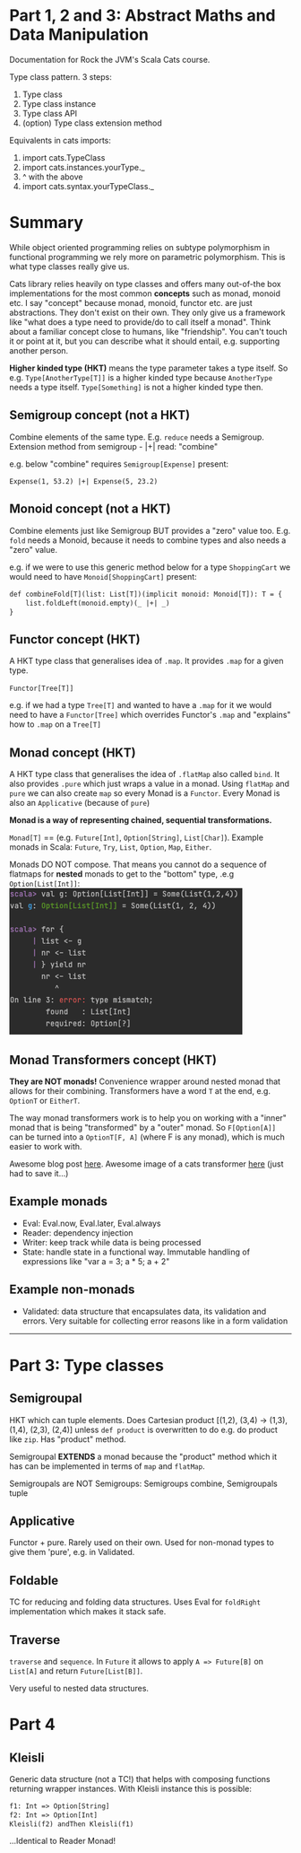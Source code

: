 # Part 1, 2 and 3: Abstract Maths and Data Manipulation

Documentation for Rock the JVM's Scala Cats course.

Type class pattern. 3 steps:
1. Type class
2. Type class instance
3. Type class API
4. (option) Type class extension method

Equivalents in cats imports:
1. import cats.TypeClass
2. import cats.instances.yourType._
3. ^ with the above
4. import cats.syntax.yourTypeClass._

# Summary

While object oriented programming relies on subtype polymorphism in functional programming
we rely more on parametric polymorphism. This is what type classes really give us. 

Cats library relies heavily on type classes and offers many out-of-the box implementations for the most common
<b>concepts</b> such as monad, monoid etc. 
I say "concept" because monad, monoid, functor etc. are just abstractions. They don't exist on their own.
They only give us a framework like "what does a type need to provide/do to call itself a monad". 
Think about a familiar concept close to humans, like "friendship". 
You can't touch it or point at it, but you can describe what it should entail, e.g. supporting another person.

<b>Higher kinded type (HKT)</b> means the type parameter takes a type itself. So e.g. `Type[AnotherType[T]]`
is a higher kinded type because `AnotherType` needs a type itself.
`Type[Something]` is not a higher kinded type then.

## Semigroup concept (not a HKT)
Combine elements of the same type. E.g. `reduce` needs a Semigroup. Extension method from semigroup - |+| read: "combine"

e.g. below "combine" requires `Semigroup[Expense]` present:
```
Expense(1, 53.2) |+| Expense(5, 23.2) 
```

## Monoid concept (not a HKT)
Combine elements just like Semigroup BUT provides a "zero" value too. E.g. `fold` needs a Monoid, because it needs to combine types and also needs a "zero" value.

e.g. if we were to use this generic method below for a type `ShoppingCart` we would need to have `Monoid[ShoppingCart]` present:
```
def combineFold[T](list: List[T])(implicit monoid: Monoid[T]): T = {
    list.foldLeft(monoid.empty)(_ |+| _)
}
```

## Functor concept (HKT)
A HKT type class that generalises idea of `.map`. It provides `.map` for a given type.

`Functor[Tree[T]]`

e.g. if we had a type `Tree[T]` and wanted to have a `.map` for it we would need to have
a `Functor[Tree]` which overrides Functor's `.map` and "explains" how to `.map` on a `Tree[T]`

## Monad concept (HKT)
A HKT type class that generalises the idea of `.flatMap` also called `bind`. 
It also provides `.pure` which just wraps a value in a monad. Using `flatMap` and `pure` we can also create
`map` so every Monad is a `Functor`. Every Monad is also an `Applicative` (because of `pure`)

<b>Monad is a way of representing chained, sequential transformations.</b>

`Monad[T]` == (e.g. `Future[Int]`, `Option[String]`, `List[Char]`). Example monads in Scala: `Future`, `Try`, `List`, `Option`, `Map`, `Either`.

Monads DO NOT compose. That means you cannot do a sequence of flatmaps for <b>nested</b> monads to get to the "bottom" type, .e.g `Option[List[Int]]`:
![img.png](img.png)

## Monad Transformers concept (HKT)
<b>They are NOT monads!</b> Convenience wrapper around nested monad that allows for their combining. Transformers have a word `T` at the end, e.g. `OptionT` or `EitherT`.

The way monad transformers work is to help you on working with a "inner" monad that is being "transformed" by a "outer" monad. So `F[Option[A]]` can be turned into a `OptionT[F, A]` (where F is any monad), which is much easier to work with.

Awesome blog post [here](https://blog.buildo.io/monad-transformers-for-the-working-programmer-aa7e981190e7).
Awesome image of a cats transformer [here](https://miro.medium.com/max/1000/1*Tb2VjzXOJiXImWZymmDCfQ.jpeg) (just had to save it...)


## Example monads
- Eval: Eval.now, Eval.later, Eval.always
- Reader: dependency injection
- Writer: keep track while data is being processed
- State: handle state in a functional way. Immutable handling of expressions like "var a = 3; a * 5; a + 2"

## Example non-monads 
- Validated: data structure that encapsulates data, its validation and errors. Very suitable for collecting error reasons like in a form validation

----------------------------------

# Part 3: Type classes

## Semigroupal
HKT which can tuple elements. Does Cartesian product [(1,2), (3,4) -> (1,3), (1,4), (2,3), (2,4)] 
unless `def product` is overwritten to do e.g. do product like `zip`.
Has "product" method. 

Semigroupal <b>EXTENDS</b> a monad because the 
"product" method which it has can be implemented in terms of `map` and `flatMap`.

Semigroupals are NOT Semigroups: Semigroups combine, Semigroupals tuple

## Applicative
Functor + pure. Rarely used on their own. Used for non-monad types to give them 'pure', e.g. in Validated. 

## Foldable
TC for reducing and folding data structures. Uses Eval for `foldRight` implementation which makes it stack safe.

## Traverse
`traverse` and `sequence`. In `Future` it allows to apply `A => Future[B]` on `List[A]` and return `Future[List[B]]`.

Very useful to nested data structures.

# Part 4

## Kleisli
Generic data structure (not a TC!) that helps with composing functions returning wrapper instances. With Kleisli instance this is possible:
```
f1: Int => Option[String]
f2: Int => Option[Int]
Kleisli(f2) andThen Kleisli(f1)
```

...Identical to Reader Monad! 
